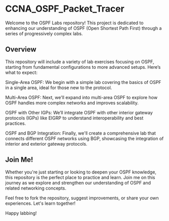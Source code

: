 # CCNA_OSPF_Packet_Tracer
Welcome to the OSPF Labs repository! This project is dedicated to enhancing our understanding of OSPF (Open Shortest Path First) through a series of progressively complex labs.

## Overview
This repository will include a variety of lab exercises focusing on OSPF, starting from fundamental configurations to more advanced setups. Here’s what to expect:

Single-Area OSPF: We begin with a simple lab covering the basics of OSPF in a single area, ideal for those new to the protocol.

Multi-Area OSPF: Next, we'll expand into multi-area OSPF to explore how OSPF handles more complex networks and improves scalability.

OSPF with Other IGPs: We’ll integrate OSPF with other interior gateway protocols (IGPs) like EIGRP to understand interoperability and best practices.

OSPF and BGP Integration: Finally, we'll create a comprehensive lab that connects different OSPF networks using BGP, showcasing the integration of interior and exterior gateway protocols.

## Join Me!
Whether you're just starting or looking to deepen your OSPF knowledge, this repository is the perfect place to practice and learn. Join me on this journey as we explore and strengthen our understanding of OSPF and related networking concepts.

Feel free to fork the repository, suggest improvements, or share your own experiences. Let's learn together!

Happy labbing!
